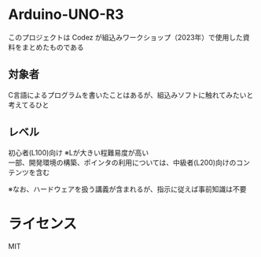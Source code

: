 # Arduino-UNO-R3
このプロジェクトは Codez が組込みワークショップ（2023年）で使用した資料をまとめたものである  

## 対象者
C言語によるプログラムを書いたことはあるが、組込みソフトに触れてみたいと考えてるひと  

## レベル
初心者(L100)向け ※Lが大きい程難易度が高い  
一部、開発環境の構築、ポインタの利用については、中級者(L200)向けのコンテンツを含む  

※なお、ハードウェアを扱う講義が含まれるが、指示に従えば事前知識は不要  

# ライセンス
MIT
